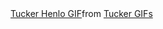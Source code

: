 <div class="tenor-gif-embed" data-postid="14918136" data-share-method="host" data-aspect-ratio="0.775" data-width="100%"><a href="https://tenor.com/view/tucker-henlo-fren-golden-retriever-dog-gif-14918136">Tucker Henlo GIF</a>from <a href="https://tenor.com/search/tucker-gifs">Tucker GIFs</a></div> <script type="text/javascript" async src="https://tenor.com/embed.js"></script>
<!--
**OmarSuarezDoro/OmarSuarezDoro** is a ✨ _special_ ✨ repository because its `README.md` (this file) appears on your GitHub profile.

Here are some ideas to get you started:

- 🔭 I’m currently working on ...
- 🌱 I’m currently learning ...
- 👯 I’m looking to collaborate on ...
- 🤔 I’m looking for help with ...
- 💬 Ask me about ...
- 📫 How to reach me: ...
- 😄 Pronouns: ...
- ⚡ Fun fact: ...
-->
